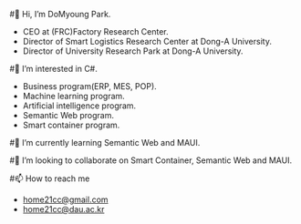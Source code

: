 #👋 Hi, I’m DoMyoung Park.
  - CEO at (FRC)Factory Research Center.
  - Director of Smart Logistics Research Center at Dong-A University.
  - Director of University Research Park at Dong-A University.
  
  
#👀 I’m interested in C#.
  - Business program(ERP, MES, POP).
  - Machine learning program.
  - Artificial intelligence program.
  - Semantic Web program.
  - Smart container program.
  
  
#🌱 I’m currently learning Semantic Web and MAUI.


#💞️ I’m looking to collaborate on Smart Container, Semantic Web and MAUI.


#📫 How to reach me
  - home21cc@gmail.com
  - home21cc@dau.ac.kr
